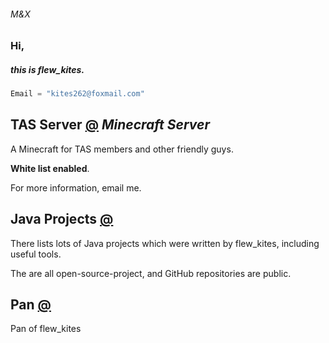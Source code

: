###### M&X
### Hi,

##### this is *flew_kites*.

```java
Email = "kites262@foxmail.com"
```

## TAS Server [@](https://kites262.ml/TASServer/main.html) *Minecraft Server*

A Minecraft for TAS members and other friendly guys.

**White list enabled**.

For more information, email me.

## Java Projects [@](https://kites262.ml/JavaProject)

There lists lots of Java projects which were written by flew_kites, including useful tools.

The are all open-source-project, and GitHub repositories are public.

## Pan [@](http://kites262.ys168.com/)

Pan of flew_kites